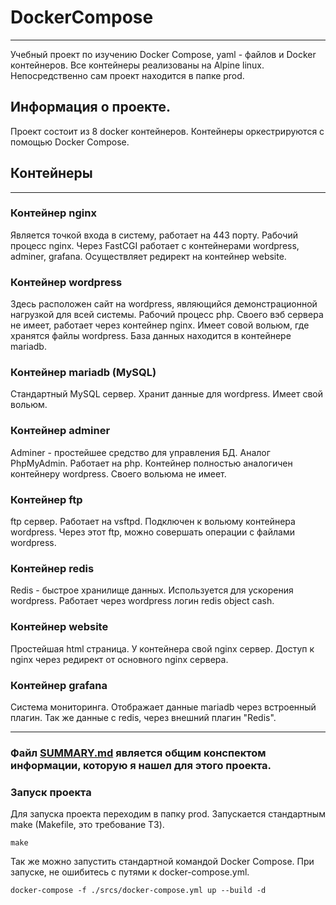 # DockerCompose

---
Учебный проект по изучению Docker Compose, yaml - файлов и Docker контейнеров. 
Все контейнеры реализованы на Alpine linux. Непосредственно сам проект находится в папке prod.

## Информация о проекте.
Проект состоит из 8 docker контейнеров. Контейнеры оркестрируются с помощью Docker Compose.


## Контейнеры

---

### Контейнер nginx
Является точкой входа в систему, работает на 443 порту.
Рабочий процесс nginx. Через FastCGI работает с контейнерами wordpress, adminer, grafana. 
Осуществляет редирект на контейнер website. 

### Контейнер wordpress
Здесь расположен сайт на wordpress, являющийся демонстрационной нагрузкой для всей системы.
Рабочий процесс php. Своего вэб сервера не имеет, работает через контейнер nginx. 
Имеет совой вольюм, где хранятся файлы wordpress. 
База данных находится в контейнере mariadb.   

### Контейнер mariadb (MySQL)
Стандартный MySQL сервер. Хранит данные для wordpress. Имеет свой вольюм.

### Контейнер adminer
Adminer - простейшее средство для управления БД. Аналог PhpMyAdmin. Работает на php. 
Контейнер полностью аналогичен контейнеру wordpress. Своего вольюма не имеет.

### Контейнер ftp
ftp сервер. Работает на vsftpd. Подключен к вольюму контейнера wordpress. 
Через этот ftp, можно совершать операции с файлами wordpress.

### Контейнер redis 
Redis - быстрое хранилище данных. Используется для ускорения wordpress. 
Работает через wordpress логин redis object cash. 

### Контейнер website
Простейшая html страница. У контейнера свой nginx сервер. Доступ к nginx через редирект от основного nginx сервера.

### Контейнер grafana
Система мониторинга. Отображает данные mariadb через встроенный плагин. Так же данные с redis, через внешний плагин "Redis". 

---

### Файл [SUMMARY.md](https://github.com/sevod/DockerCompose/blob/main/SUMMARY.md) является общим конспектом информации, которую я нашел для этого проекта.

### Запуск проекта
Для запуска проекта переходим в папку prod. Запускается стандартным make (Makefile, это требование ТЗ).
````
make
````

Так же можно запустить стандартной командой Docker Compose. При запуске, не ошибитесь с путями к docker-compose.yml.
````
docker-compose -f ./srcs/docker-compose.yml up --build -d
````





